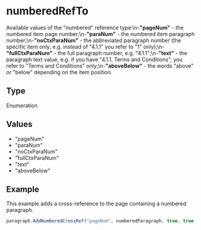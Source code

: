# numberedRefTo

Available values of the "numbered" reference type:\n-**"pageNum"** - the numbered item page number;\n-**"paraNum"** - the numbered item paragraph number;\n-**"noCtxParaNum"** - the abbreviated paragraph number (the specific item only, e.g. instead of "4.1.1" you refer to "1" only);\n-**"fullCtxParaNum"** - the full paragraph number, e.g. "4.1.1";\n-**"text"** - the paragraph text value, e.g. if you have "4.1.1. Terms and Conditions", you refer to "Terms and Conditions" only;\n-**"aboveBelow"** - the words "above" or "below" depending on the item position.

## Type

Enumeration

## Values

- "pageNum"
- "paraNum"
- "noCtxParaNum"
- "fullCtxParaNum"
- "text"
- "aboveBelow"


## Example

This example adds a cross-reference to the page containing a numbered paragraph.

```javascript editor-pptx
paragraph.AddNumberedCrossRef("pageNum", numberedParagraph, true, true);
```
